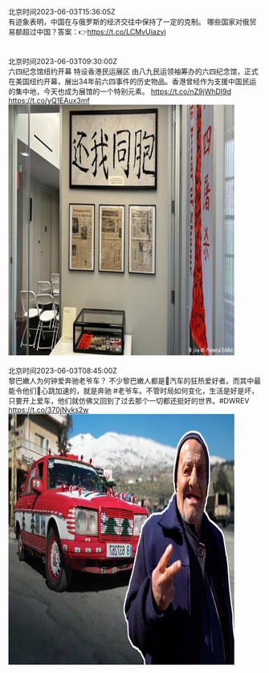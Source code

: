 北京时间2023-06-03T15:36:05Z<br>有迹象表明，中国在与俄罗斯的经济交往中保持了一定的克制。
哪些国家对俄贸易额超过中国？答案：👉https://t.co/LCMvUiazvj<br><br><br>北京时间2023-06-03T09:30:00Z<br>六四纪念馆纽约开幕 特设香港民运展区
由八九民运领袖筹办的六四纪念馆，正式在美国纽约开幕，展出34年前六四事件的历史物品。香港曾经作为支援中国民运的集中地，今天也成为展馆的一个特别元素。
https://t.co/nZ9jWhDI9d https://t.co/yQ1EAux3mf<br><img src='/temp/image/2023/t-Month-6/1664806608826961920_0.jpg' width='450' height='500'><br><br>北京时间2023-06-03T08:45:00Z<br>黎巴嫩人为何钟爱奔驰老爷车？
不少黎巴嫩人都是🚗汽车的狂热爱好者。而其中最能令他们💓心跳加速的，就是奔驰 #老爷车。不管时局如何变化，生活是好是坏，只要开上爱车，他们就仿佛又回到了过去那个一切都还挺好的世界。#DWREV https://t.co/370jNyks2w<br><img src='/temp/video/2023/t-Month-6/w-Day-03/dw_chinese/1664795281735442434_0.jpg' width='450' height='500'><br><br>